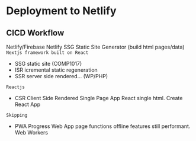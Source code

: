 # Deployment to Netlify

## CICD Workflow
Netlify/Firebase
Netlify SSG Static Site Generator (build html pages/data)
```Nextjs framework built on React```
- SSG static site (COMP1017)
- ISR icremental static regeneration
- SSR server side rendered... (WP/PHP)

```Reactjs```
- CSR Client Side Rendered   Single Page App React single html. Create React App

```Skipping```
- PWA Progress Web App   page functions offline features still performant. Web Workers